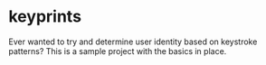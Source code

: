 # keyprints
Ever wanted to try and determine user identity based on keystroke patterns? This is a sample project with the basics in place.
